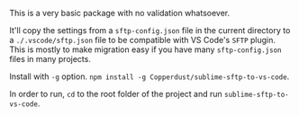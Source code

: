 This is a very basic package with no validation whatsoever.

It'll copy the settings from a `sftp-config.json` file in the current directory to a `./.vscode/sftp.json` file to be compatible with VS Code's `SFTP` plugin. This is mostly to make migration easy if you have many `sftp-config.json` files in many projects.

Install with `-g` option. `npm install -g Copperdust/sublime-sftp-to-vs-code`.

In order to run, `cd` to the root folder of the project and run `sublime-sftp-to-vs-code`.